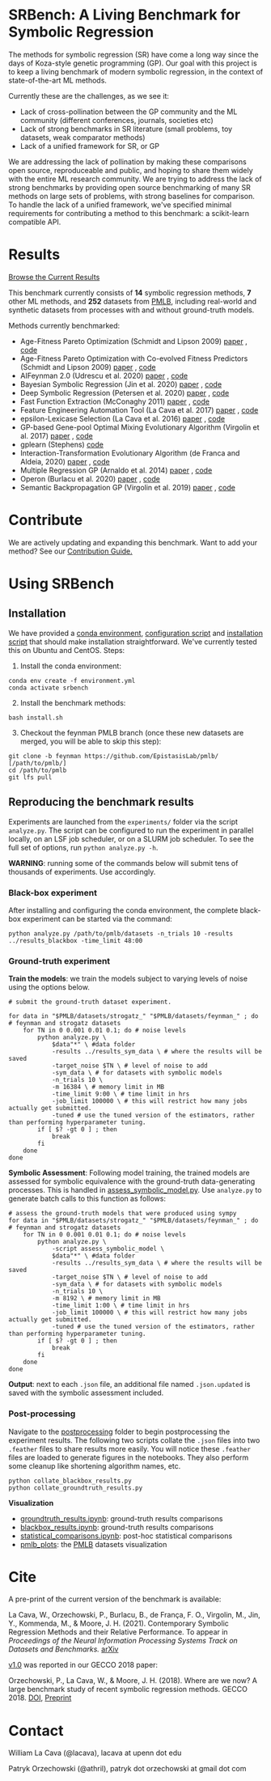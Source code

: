 # SRBench: A Living Benchmark for Symbolic Regression

The methods for symbolic regression (SR) have come a long way since the days of Koza-style genetic programming (GP).
Our goal with this project is to keep a living benchmark of modern symbolic regression, in the context of state-of-the-art ML methods.

Currently these are the challenges, as we see it:

- Lack of cross-pollination between the GP community and the ML community (different conferences, journals, societies etc)
- Lack of strong benchmarks in SR literature (small problems, toy datasets, weak comparator methods)
- Lack of a unified framework for SR, or GP

We are addressing the lack of pollination by making these comparisons open source, reproduceable and public, and hoping to share them widely with the entire ML research community.
We are trying to address the lack of strong benchmarks by providing open source benchmarking of many SR methods on large sets of problems, with strong baselines for comparison. 
To handle the lack of a unified framework, we've specified minimal requirements for contributing a method to this benchmark: a scikit-learn compatible API.

# Results

[Browse the Current Results](postprocessing/)

This benchmark currently consists of **14** symbolic regression methods, **7** other ML methods, and **252** datasets from [PMLB](https://github.com/EpistasisLab/penn-ml-benchmarks), including real-world and synthetic datasets from processes with and without ground-truth models.

Methods currently benchmarked:

- Age-Fitness Pareto Optimization (Schmidt and Lipson 2009) 
    [paper](https://dl.acm.org/doi/pdf/10.1145/1830483.1830584)
    , 
    [code](https://github.com/EpistasisLab/ellyn)
- Age-Fitness Pareto Optimization with Co-evolved Fitness Predictors (Schmidt and Lipson 2009) 
    [paper](https://dl.acm.org/doi/pdf/10.1145/1830483.1830584?casa_token=8fAFUrPlfuUAAAAA:u0QJvX-cC8rPtdZri-Jd4ZxcnRSIF_Fu2Vn5n-oXVNu_i71J6ZECx28ucLPOLQY628drsEbg4aFvTw)
    , 
    [code](https://github.com/EpistasisLab/ellyn)
- AIFeynman 2.0 (Udrescu et al. 2020)
    [paper](https://arxiv.org/abs/2006.10782)
    ,
    [code](https://github.com/SJ001/AI-Feynman)
- Bayesian Symbolic Regression (Jin et al. 2020)
    [paper](https://arxiv.org/abs/1910.08892)
    ,
    [code](https://github.com/EpistasisLab/ellyn)
- Deep Symbolic Regression (Petersen et al. 2020)
    [paper](https://arxiv.org/pdf/1912.04871)
    , 
    [code](https://github.com/EpistasisLab/ellyn)
- Fast Function Extraction (McConaghy 2011)
    [paper](http://trent.st/content/2011-GPTP-FFX-paper.pdf)
    ,
    [code](https://github.com/EpistasisLab/ellyn)
- Feature Engineering Automation Tool (La Cava et al. 2017)
    [paper](https://arxiv.org/abs/1807.00981)
    ,
    [code](https://github.com/EpistasisLab/ellyn)
- epsilon-Lexicase Selection (La Cava et al. 2016)
    [paper](https://arxiv.org/abs/1905.13266)
    ,
    [code](https://github.com/EpistasisLab/ellyn)
- GP-based Gene-pool Optimal Mixing Evolutionary Algorithm (Virgolin et al. 2017)
    [paper](https://dl.acm.org/doi/pdf/10.1145/3071178.3071287?casa_token=CHa8EK_ic5gAAAAA:mOAOCu6CL-jHobGWKD2wco4NbpCyS-XTY5thb1dPPsyUkTkLHzmLMF41MWMGWLyFv1G8n-VFaqmXSw)
    ,
    [code](https://github.com/marcovirgolin/GP-GOMEA/)
- gplearn (Stephens)
    [code](https://github.com/trevorstephens/gplearn)
- Interaction-Transformation Evolutionary Algorithm (de Franca and Aldeia, 2020)
    [paper](https://www.mitpressjournals.org/doi/abs/10.1162/evco_a_00285)
    ,
    [code](https://github.com/folivetti/ITEA/)
- Multiple Regression GP (Arnaldo et al. 2014)
    [paper](https://dl.acm.org/doi/pdf/10.1145/2576768.2598291?casa_token=Oh2e7jDBgl0AAAAA:YmYJhFniOrU0yIhsqrHGzUN_60veH56tfwizre94uImDpYyp9RcadUyv_VZf8gH7v3uo5SxjjIPPUA)
    ,
    [code](https://github.com/flexgp/gp-learners)
- Operon (Burlacu et al. 2020)
    [paper](https://dl.acm.org/doi/pdf/10.1145/3377929.3398099?casa_token=HJgFp342K0sAAAAA:3Xbelm-5YjcIgjMvqLcyoTYdB0wNR0S4bYcQBGUiwOuwqbFfV6YnE8YKGINija_V6wCi6dahvQ3Pxg)
    ,
    [code](https://github.com/heal-research/operon)
- Semantic Backpropagation GP (Virgolin et al. 2019)
    [paper](https://dl.acm.org/doi/pdf/10.1145/3321707.3321758?casa_token=v43VobsGalkAAAAA:Vj8S9mHAv-H4tLm_GCL4DJdfW3e5SVUtD6J3gIQh0vrNzM3s6psjl-bwO2NMnxLN0thRJ561OZ0sQA)
    ,
    [code](https://github.com/marcovirgolin/GP-GOMEA)

# Contribute

We are actively updating and expanding this benchmark. 
Want to add your method? 
See our [Contribution Guide.](CONTRIBUTING.md)

# Using SRBench

## Installation

We have provided a [conda environment](environment.yml), [configuration script](configure.sh) and [installation script](install.sh) that should make installation straightforward.
We've currently tested this on Ubuntu and CentOS. 
Steps:

1. Install the conda environment:

```
conda env create -f environment.yml
conda activate srbench
```

2. Install the benchmark methods:

```
bash install.sh
```

3. Checkout the feynman PMLB branch (once these new datasets are merged, you will be able to skip this step):

```
git clone -b feynman https://github.com/EpistasisLab/pmlb/ [/path/to/pmlb/]
cd /path/to/pmlb
git lfs pull
```

## Reproducing the benchmark results

Experiments are launched from the `experiments/` folder via the script `analyze.py`.
The script can be configured to run the experiment in parallel locally, on an LSF job scheduler, or on a SLURM job scheduler. 
To see the full set of options, run `python analyze.py -h`. 

**WARNING**: running some of the commands below will submit tens of thousands of experiments. 
Use accordingly. 

### Black-box experiment
After installing and configuring the conda environment, the complete black-box experiment can be started via the command:

```
python analyze.py /path/to/pmlb/datasets -n_trials 10 -results ../results_blackbox -time_limit 48:00
```

### Ground-truth experiment

**Train the models**: we train the models subject to varying levels of noise using the options below. 

```
# submit the ground-truth dataset experiment. 

for data in "$PMLB/datasets/strogatz_" "$PMLB/datasets/feynman_" ; do # feynman and strogatz datasets
    for TN in 0 0.001 0.01 0.1; do # noise levels
        python analyze.py \
            $data"*" \ #data folder
            -results ../results_sym_data \ # where the results will be saved
            -target_noise $TN \ # level of noise to add
            -sym_data \ # for datasets with symbolic models
            -n_trials 10 \
            -m 16384 \ # memory limit in MB
            -time_limit 9:00 \ # time limit in hrs
            -job_limit 100000 \ # this will restrict how many jobs actually get submitted.
            -tuned # use the tuned version of the estimators, rather than performing hyperparameter tuning.
        if [ $? -gt 0 ] ; then
            break
        fi
    done
done
```

**Symbolic Assessment**: Following model training, the trained models are assessed for symbolic equivalence with the ground-truth data-generating processes. 
This is handled in [assess_symbolic_model.py](experiment/assess_symbolic_model.py). 
Use `analyze.py` to generate batch calls to this function as follows:

```
# assess the ground-truth models that were produced using sympy
for data in "$PMLB/datasets/strogatz_" "$PMLB/datasets/feynman_" ; do # feynman and strogatz datasets
    for TN in 0 0.001 0.01 0.1; do # noise levels
        python analyze.py \
            -script assess_symbolic_model \
            $data"*" \ #data folder
            -results ../results_sym_data \ # where the results will be saved
            -target_noise $TN \ # level of noise to add
            -sym_data \ # for datasets with symbolic models
            -n_trials 10 \
            -m 8192 \ # memory limit in MB
            -time_limit 1:00 \ # time limit in hrs
            -job_limit 100000 \ # this will restrict how many jobs actually get submitted.
            -tuned # use the tuned version of the estimators, rather than performing hyperparameter tuning.
        if [ $? -gt 0 ] ; then
            break
        fi
    done
done
```

**Output**: next to each `.json` file, an additional file named `.json.updated` is saved with the symbolic assessment included. 

### Post-processing

Navigate to the [postprocessing](postprocessing) folder to begin postprocessing the experiment results. 
The following two scripts collate the `.json` files into two `.feather` files to share results more easily. 
You will notice these `.feather` files are loaded to generate figures in the notebooks. 
They also perform some cleanup like shortening algorithm names, etc.

```
python collate_blackbox_results.py
python collate_groundtruth_results.py
```

**Visualization**

- [groundtruth_results.ipynb](postprocessing/groundtruth_results.ipynb): ground-truth results comparisons
- [blackbox_results.ipynb](postprocessing/blackbox_results.ipynb): ground-truth results comparisons
- [statistical_comparisons.ipynb](postprocessing/statistical_comparisons.ipynb): post-hoc statistical comparisons
- [pmlb_plots](postprocessing/pmlb_plots.ipynb): the [PMLB](https://github.com/EpistasisLab/pmlb) datasets visualization 

# Cite

A pre-print of the current version of the benchmark is available:

La Cava, W., Orzechowski, P., Burlacu, B., de França, F. O., Virgolin, M., Jin, Y., Kommenda, M., & Moore, J. H. (2021). 
Contemporary Symbolic Regression Methods and their Relative Performance. 
To appear in _Proceedings of the Neural Information Processing Systems Track on Datasets and Benchmarks._
[arXiv](https://arxiv.org/abs/2107.14351)

[v1.0](https://github.com/EpistasisLab/regression-benchmark/releases/tag/v1.0) was reported in our GECCO 2018 paper: 

Orzechowski, P., La Cava, W., & Moore, J. H. (2018). 
Where are we now? A large benchmark study of recent symbolic regression methods. 
GECCO 2018. [DOI](https://doi.org/10.1145/3205455.3205539), [Preprint](https://www.researchgate.net/profile/Patryk_Orzechowski/publication/324769381_Where_are_we_now_A_large_benchmark_study_of_recent_symbolic_regression_methods/links/5ae779b70f7e9b837d392dc9/Where-are-we-now-A-large-benchmark-study-of-recent-symbolic-regression-methods.pdf)


# Contact

William La Cava (@lacava), lacava at upenn dot edu

Patryk Orzechowski (@athril), patryk dot orzechowski at gmail dot com
